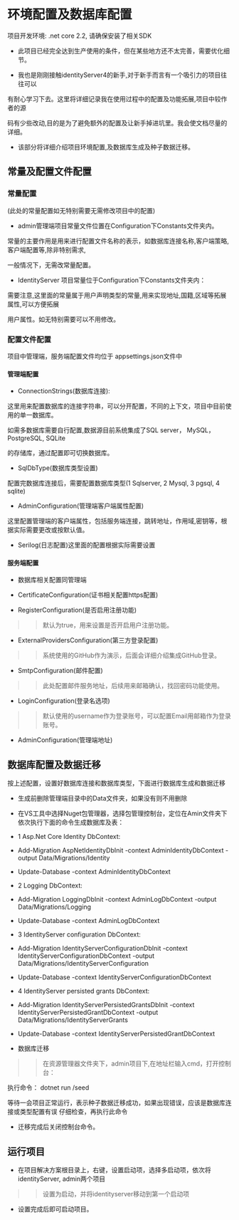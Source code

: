 # 环境配置及数据库配置

项目开发环境: .net core 2.2, 请确保安装了相关SDK

* 此项目已经完全达到生产使用的条件，但在某些地方还不太完善，需要优化细节。

* 我也是刚刚接触identityServer4的新手,对于新手而言有一个吸引力的项目往往可以

有耐心学习下去。这里将详细记录我在使用过程中的配置及功能拓展,项目中较作者的源

码有少些改动,目的是为了避免额外的配置及让新手掉进坑里。我会使文档尽量的详细。

* 该部分将详细介绍项目环境配置,及数据库生成及种子数据迁移。

## 常量及配置文件配置

### 常量配置

(此处的常量配置如无特别需要无需修改项目中的配置)

* admin管理端项目常量文件位置在Configuration下Constants文件夹内。

常量的主要作用是用来进行配置文件名称的表示，如数据库连接名称,客户端策略,客户端配置等,除非特别需求,

一般情况下，无需改常量配置。

* IdentityServer 项目常量位于Configuration下Constants文件夹内：

需要注意,这里面的常量属于用户声明类型的常量,用来实现地址,国籍,区域等拓展属性,可以方便拓展

用户属性。如无特别需要可以不用修改。

### 配置文件配置

项目中管理端，服务端配置文件均位于 appsettings.json文件中

#### 管理端配置

*  ConnectionStrings(数据库连接):

这里用来配置数据库的连接字符串，可以分开配置，不同的上下文，项目中目前使用的单一数据库。

如需多数据库需要自行配置,数据源目前系统集成了SQL server， MySQL， PostgreSQL, SQLite

的存储库，通过配置即可切换数据库。

* SqlDbType(数据库类型设置)

配置完数据库连接后，需要配置数据库类型(1 Sqlserver, 2 Mysql,  3 pgsql, 4 sqlite)

* AdminConfiguration(管理端客户端属性配置)

这里配置管理端的客户端属性，包括服务端连接，跳转地址，作用域,密钥等，根据实际需要更改或按默认值。

* Serilog(日志配置)这里面的配置根据实际需要设置

#### 服务端配置

* 数据库相关配置同管理端

* CertificateConfiguration(证书相关配置https配置)

* RegisterConfiguration(是否启用注册功能)
> >默认为true，用来设置是否开启用户注册功能。

* ExternalProvidersConfiguration(第三方登录配置)

> >系统使用的GitHub作为演示，后面会详细介绍集成GitHub登录。

* SmtpConfiguration(邮件配置)

> >此处配置邮件服务地址，后续用来邮箱确认，找回密码功能使用。

* LoginConfiguration(登录名选项)

> >默认使用的username作为登录账号，可以配置Email用邮箱作为登录账号。

* AdminConfiguration(管理端地址)

## 数据库配置及数据迁移

按上述配置，设置好数据库连接和数据库类型，下面进行数据库生成和数据迁移

* 生成前删除管理端目录中的Data文件夹，如果没有则不用删除

* 在VS工具中选择Nuget包管理器，选择包管理控制台，定位在Amin文件夹下依次执行下面的命令生成数据库及表：

+ 1    Asp.Net Core Identity DbContext:

- Add-Migration AspNetIdentityDbInit -context AdminIdentityDbContext -output Data/Migrations/Identity

- Update-Database -context AdminIdentityDbContext

+ 2    Logging DbContext:

- Add-Migration LoggingDbInit -context AdminLogDbContext -output Data/Migrations/Logging

- Update-Database -context AdminLogDbContext

+ 3   IdentityServer configuration DbContext:

- Add-Migration IdentityServerConfigurationDbInit -context IdentityServerConfigurationDbContext -output Data/Migrations/IdentityServerConfiguration

- Update-Database -context IdentityServerConfigurationDbContext

+ 4   IdentityServer persisted grants DbContext:

- Add-Migration IdentityServerPersistedGrantsDbInit -context IdentityServerPersistedGrantDbContext -output Data/Migrations/IdentityServerGrants

- Update-Database -context IdentityServerPersistedGrantDbContext


* 数据库迁移

> >在资源管理器文件夹下，admin项目下,在地址栏输入cmd，打开控制台：

执行命令： dotnet run /seed

等待一会项目正常运行，表示种子数据迁移成功，如果出现错误，应该是数据库连接或类型配置有误
仔细检查，再执行此命令

* 迁移完成后关闭控制台命令。

## 运行项目

* 在项目解决方案根目录上，右键，设置启动项，选择多启动项，依次将identityServer, admin两个项目

> >设置为启动，并将identityserver移动到第一个启动项

* 设置完成后即可启动项目。
